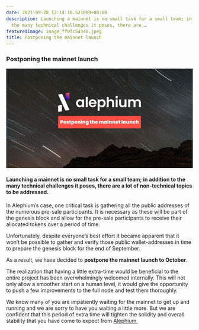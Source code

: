 ```yaml
---
date: 2021-09-28 12:14:10.521000+00:00
description: Launching a mainnet is no small task for a small team; in addition to
  the many technical challenges it poses, there are …
featuredImage: image_ff0fc54346.jpeg
title: Postponing the mainnet launch
---
```


### Postponing the mainnet launch

![](image_ff0fc54346.jpeg)

#### Launching a mainnet is no small task for a small team; in addition to the many technical challenges it poses, there are a lot of non-technical topics to be addressed.

In Alephium’s case, one critical task is gathering all the public addresses of the numerous pre-sale participants. It is necessary as these will be part of the genesis block and allow for the pre-sale participants to receive their allocated tokens over a period of time.

Unfortunately, despite everyone’s best effort it became apparent that it won’t be possible to gather and verify those public wallet-addresses in time to prepare the genesis block for the end of September.

As a result, we have decided to **postpone the mainnet launch to October**.

The realization that having a little extra-time would be beneficial to the entire project has been overwhelmingly welcomed internally. This will not only allow a smoother start on a human level, it would give the opportunity to push a few improvements to the full node and test them thoroughly.

We know many of you are impatiently waiting for the mainnet to get up and running and we are sorry to have you waiting a little more. But we are confident that this period of extra time will tighten the solidity and overall stability that you have come to expect from <a href="https://github.com/alephium" class="markup--anchor markup--p-anchor" data-href="https://github.com/alephium" rel="noopener" target="_blank">Alephium.</a>
